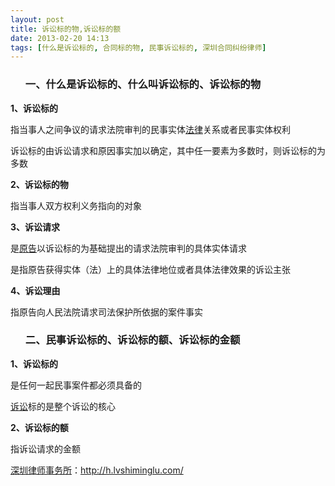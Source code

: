 ```yaml
---
layout: post
title: 诉讼标的物,诉讼标的额
date: 2013-02-20 14:13
tags: [什么是诉讼标的, 合同标的物, 民事诉讼标的, 深圳合同纠纷律师]
---
```

<ol>
<h3>一、什么是诉讼标的、什么叫诉讼标的、诉讼标的物</h3>
</ol>
<strong>1、诉讼标的</strong>

指当事人之间争议的请求法院审判的民事实体<a href="http://h.lvshiminglu.com/law/category/case">法律</a>关系或者民事实体权利

诉讼标的由诉讼请求和原因事实加以确定，其中任一要素为多数时，则诉讼标的为多数

<strong>2、诉讼标的物</strong>

指当事人双方权利义务指向的对象

<strong>3、诉讼请求</strong>

是<a href="http://h.lvshiminglu.com/law/718.html">原告</a>以诉讼标的为基础提出的请求法院审判的具体实体请求

是指原告获得实体（法）上的具体法律地位或者具体法律效果的诉讼主张

<strong>4、诉讼理由</strong>

指原告向人民法院请求司法保护所依据的案件事实
<ol>
<h3>二、民事诉讼标的、诉讼标的额、诉讼标的金额</h3>
</ol>
<strong>1、诉讼标的</strong>

是任何一起民事案件都必须具备的

<a href="http://h.lvshiminglu.com/law/664.html">诉讼</a>标的是整个诉讼的核心

<strong>2、诉讼标的额</strong>

指诉讼请求的金额

<a href="http://h.lvshiminglu.com/">深圳律师事务所</a>：<a href="http://h.lvshiminglu.com/">http://h.lvshiminglu.com/</a>

